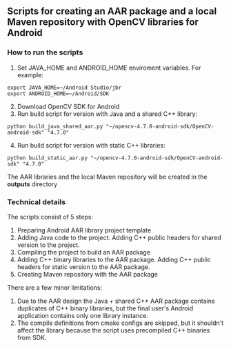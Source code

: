 ## Scripts for creating an AAR package and a local Maven repository with OpenCV libraries for Android

### How to run the scripts
1. Set JAVA_HOME and ANDROID_HOME enviroment variables. For example:
```
export JAVA_HOME=~/Android Studio/jbr
export ANDROID_HOME=~/Android/SDK
```
2. Download OpenCV SDK for Android
3. Run build script for version with Java and a shared C++ library:
```
python build_java_shared_aar.py "~/opencv-4.7.0-android-sdk/OpenCV-android-sdk" "4.7.0"
```
4. Run build script for version with static C++ libraries:
```
python build_static_aar.py "~/opencv-4.7.0-android-sdk/OpenCV-android-sdk" "4.7.0"
```
The AAR libraries and the local Maven repository will be created in the **outputs** directory
### Technical details
The scripts consist of 5 steps:
1. Preparing Android AAR library project template
2. Adding Java code to the project. Adding C++ public headers for shared version to the project.
3. Compiling the project to build an AAR package
4. Adding C++ binary libraries to the AAR package. Adding C++ public headers for static version to the AAR package.
5. Creating Maven repository with the AAR package

There are a few minor limitations:
1. Due to the AAR design the Java + shared C++ AAR package contains duplicates of C++ binary libraries, but the final user's Android application contains only one library instance.
2. The compile definitions from cmake configs are skipped, but it shouldn't affect the library because the script uses precompiled C++ binaries from SDK.
